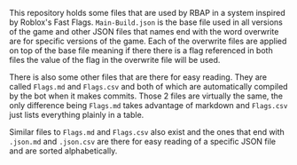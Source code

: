 This repository holds some files that are used by RBAP in a system inspired by Roblox's Fast Flags. `Main-Build.json` is the base file used in all versions of the game and other JSON files that names end with the word overwrite are for specific versions of the game. Each of the overwrite files are applied on top of the base file meaning if there there is a flag referenced in both files the value of the flag in the overwrite file will be used.

There is also some other files that are there for easy reading. They are called `Flags.md` and `Flags.csv` and both of which are automatically compiled by the bot when it makes commits. Those 2 files are virtually the same, the only difference being `Flags.md` takes advantage of markdown and `Flags.csv` just lists everything plainly in a table.

Similar files to `Flags.md` and `Flags.csv` also exist and the ones that end with `.json.md` and `.json.csv` are there for easy reading of a specific JSON file and are sorted alphabetically.